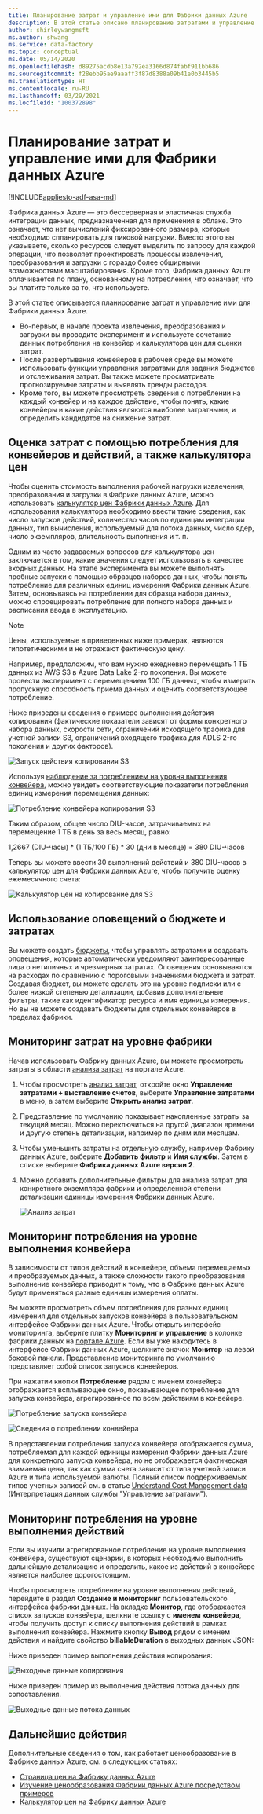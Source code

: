 ```yaml
---
title: Планирование затрат и управление ими для Фабрики данных Azure
description: В этой статье описано планирование затратами и управление ими для Фабрики данных Azure.
author: shirleywangmsft
ms.author: shwang
ms.service: data-factory
ms.topic: conceptual
ms.date: 05/14/2020
ms.openlocfilehash: d89275acdb8e13a792ea3166d874fabf911bb686
ms.sourcegitcommit: f28ebb95ae9aaaff3f87d8388a09b41e0b3445b5
ms.translationtype: HT
ms.contentlocale: ru-RU
ms.lasthandoff: 03/29/2021
ms.locfileid: "100372898"
---
```

# <a name="plan-and-manage-costs-for-azure-data-factory"></a>Планирование затрат и управление ими для Фабрики данных Azure

[!INCLUDE[appliesto-adf-asa-md](includes/appliesto-adf-asa-md.md)]

Фабрика данных Azure — это бессерверная и эластичная служба интеграции данных, предназначенная для применения в облаке.  Это означает, что нет вычислений фиксированного размера, которые необходимо спланировать для пиковой нагрузки. Вместо этого вы указываете, сколько ресурсов следует выделить по запросу для каждой операции, что позволяет проектировать процессы извлечения, преобразования и загрузки с гораздо более обширными возможностями масштабирования. Кроме того, Фабрика данных Azure оплачивается по плану, основанному на потреблении, что означает, что вы платите только за то, что используете.

В этой статье описывается планирование затрат и управление ими для Фабрики данных Azure.

*   Во-первых, в начале проекта извлечения, преобразования и загрузки вы проводите эксперимент и используете сочетание данных потребления на конвейер и калькулятора цен для оценки затрат.
*   После развертывания конвейеров в рабочей среде вы можете использовать функции управления затратами для задания бюджетов и отслеживания затрат. Вы также можете просматривать прогнозируемые затраты и выявлять тренды расходов.
*   Кроме того, вы можете просмотреть сведения о потреблении на каждый конвейер и на каждое действие, чтобы понять, какие конвейеры и какие действия являются наиболее затратными, и определить кандидатов на снижение затрат.

## <a name="estimate-costs-using-pipeline-and-activity-run-consumption-and-pricing-calculator"></a>Оценка затрат с помощью потребления для конвейеров и действий, а также калькулятора цен

Чтобы оценить стоимость выполнения рабочей нагрузки извлечения, преобразования и загрузки в Фабрике данных Azure, можно использовать [калькулятор цен Фабрики данных Azure](https://azure.microsoft.com/pricing/calculator/?service=data-factory).  Для использования калькулятора необходимо ввести такие сведения, как число запусков действий, количество часов по единицам интеграции данных, тип вычисления, используемый для потока данных, число ядер, число экземпляров, длительность выполнения и т. п.

Одним из часто задаваемых вопросов для калькулятора цен заключается в том, какие значения следует использовать в качестве входных данных.  На этапе эксперимента вы можете выполнять пробные запуски с помощью образцов наборов данных, чтобы понять потребление для различных единиц измерения Фабрики данных Azure.  Затем, основываясь на потреблении для образца набора данных, можно спроецировать потребление для полного набора данных и расписания ввода в эксплуатацию.

> [!NOTE]
> Цены, используемые в приведенных ниже примерах, являются гипотетическими и не отражают фактическую цену.

Например, предположим, что вам нужно ежедневно перемещать 1 ТБ данных из AWS S3 в Azure Data Lake 2-го поколения.  Вы можете провести эксперимент с перемещением 100 ГБ данных, чтобы измерить пропускную способность приема данных и оценить соответствующее потребление.

Ниже приведены сведения о примере выполнения действия копирования (фактические показатели зависят от формы конкретного набора данных, скорости сети, ограничений исходящего трафика для учетной записи S3, ограничений входящего трафика для ADLS 2-го поколения и других факторов).

![Запуск действия копирования S3](media/plan-manage-costs/s3-copy-run-details.png)

Используя [наблюдение за потреблением на уровня выполнения конвейера](#monitor-consumption-at-pipeline-run-level), можно увидеть соответствующие показатели потребления единиц измерения перемещения данных:

![Потребление конвейера копирования S3](media/plan-manage-costs/s3-copy-pipeline-consumption.png)

Таким образом, общее число DIU-часов, затрачиваемых на перемещение 1 ТБ в день за весь месяц, равно:

1,2667 (DIU-часы) * (1 ТБ/100 ГБ) * 30 (дни в месяце) = 380 DIU-часов

Теперь вы можете ввести 30 выполнений действий и 380 DIU-часов в калькулятор цен для Фабрики данных Azure, чтобы получить оценку ежемесячного счета:

![Калькулятор цен на копирование для S3](media/plan-manage-costs/s3-copy-pricing-calculator.png)

## <a name="use-budgets-and-cost-alerts"></a>Использование оповещений о бюджете и затратах

Вы можете создать [бюджеты](../cost-management-billing/costs/tutorial-acm-create-budgets.md), чтобы управлять затратами и создавать оповещения, которые автоматически уведомляют заинтересованные лица о нетипичных и чрезмерных затратах.  Оповещения основываются на расходах по сравнению с пороговыми значениями бюджета и затрат.  Создавая бюджет, вы можете сделать это на уровне подписки или с более низкой степенью детализации, добавив дополнительные фильтры, такие как идентификатор ресурса и имя единицы измерения.  Но вы не можете создавать бюджеты для отдельных конвейеров в пределах фабрики.

## <a name="monitor-costs-at-factory-level"></a>Мониторинг затрат на уровне фабрики

Начав использовать Фабрику данных Azure, вы можете просмотреть затраты в области [анализа затрат](../cost-management-billing/costs/quick-acm-cost-analysis.md) на портале Azure.

1. Чтобы просмотреть [анализ затрат](../cost-management-billing/costs/quick-acm-cost-analysis.md), откройте окно **Управление затратами + выставление счетов**, выберите **Управление затратами** в меню, а затем выберите **Открыть анализ затрат**.
2. Представление по умолчанию показывает накопленные затраты за текущий месяц.  Можно переключиться на другой диапазон времени и другую степень детализации, например по дням или месяцам.
3. Чтобы уменьшить затраты на отдельную службу, например Фабрику данных Azure, выберите **Добавить фильтр** и **Имя службы**.  Затем в списке выберите **Фабрика данных Azure версии 2**.
4. Можно добавить дополнительные фильтры для анализа затрат для конкретного экземпляра фабрики и определенной степени детализации единицы измерения Фабрики данных Azure.

   ![Анализ затрат](media/plan-manage-costs/cost-analysis.png)

## <a name="monitor-consumption-at-pipeline-run-level"></a>Мониторинг потребления на уровне выполнения конвейера

В зависимости от типов действий в конвейере, объема перемещаемых и преобразуемых данных, а также сложности такого преобразования выполнение конвейера приводит к тому, что в Фабрике данных Azure будут применяться разные единицы измерения оплаты.

Вы можете просмотреть объем потребления для разных единиц измерения для отдельных запусков конвейера в пользовательском интерфейсе Фабрики данных Azure. Чтобы открыть интерфейс мониторинга, выберите плитку **Мониторинг и управление** в колонке фабрики данных на [портале Azure](https://portal.azure.com/). Если вы уже находитесь в интерфейсе Фабрики данных Azure, щелкните значок **Монитор** на левой боковой панели. Представление мониторинга по умолчанию представляет собой список запусков конвейеров.

При нажатии кнопки **Потребление** рядом с именем конвейера отображается всплывающее окно, показывающее потребление для запуска конвейера, агрегированное по всем действиям в конвейере.

![Потребление запуска конвейера](media/plan-manage-costs/pipeline-run-consumption.png)

![Сведения о потреблении конвейера](media/plan-manage-costs/pipeline-consumption-details.png)

В представлении потребления запуска конвейера отображается сумма, потребляемая для каждой единицы измерения Фабрики данных Azure для конкретного запуска конвейера, но не отображается фактическая взимаемая цена, так как сумма счета зависит от типа учетной записи Azure и типа используемой валюты.  Полный список поддерживаемых типов учетных записей см. в статье [Understand Cost Management data](../cost-management-billing/costs/understand-cost-mgt-data.md) (Интерпретация данных службы "Управление затратами").

## <a name="monitor-consumption-at-activity-run-level"></a>Мониторинг потребления на уровне выполнения действий
Если вы изучили агрегированное потребление на уровне выполнения конвейера, существуют сценарии, в которых необходимо выполнить дальнейшую детализацию и определить, какое из действий в конвейере является наиболее дорогостоящим.

Чтобы просмотреть потребление на уровне выполнения действий, перейдите в раздел **Создание и мониторинг** пользовательского интерфейса фабрики данных. На вкладке **Монитор**, где отображается список запусков конвейера, щелкните ссылку с **именем конвейера**, чтобы получить доступ к списку выполнения действий в рамках выполнения конвейера.  Нажмите кнопку **Вывод** рядом с именем действия и найдите свойство **billableDuration** в выходных данных JSON:

Ниже приведен пример выполнения действия копирования:

![Выходные данные копирования](media/plan-manage-costs/copy-output.png)

Ниже приведен пример из выполнения действия потока данных для сопоставления.

![Выходные данные потока данных](media/plan-manage-costs/dataflow-output.png)

## <a name="next-steps"></a>Дальнейшие действия

Дополнительные сведения о том, как работает ценообразование в Фабрике данных Azure, см. в следующих статьях:

- [Страница цен на Фабрику данных Azure](https://azure.microsoft.com/pricing/details/data-factory/ssis/)
- [Изучение ценообразования Фабрики данных Azure посредством примеров](./pricing-concepts.md)
- [Калькулятор цен на Фабрику данных Azure](https://azure.microsoft.com/pricing/calculator/?service=data-factory)